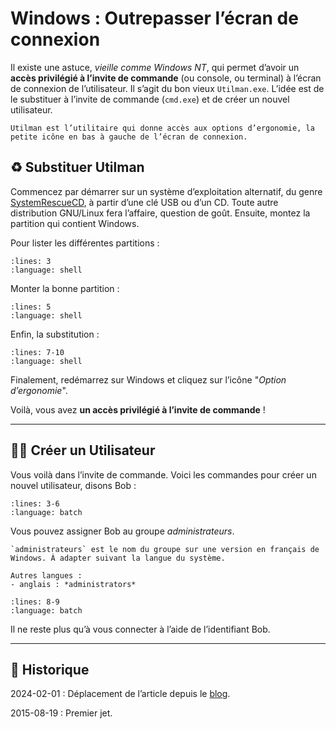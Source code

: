 # Windows : Outrepasser l’écran de connexion

Il existe une astuce, *vieille comme Windows NT*, qui permet d’avoir un **accès privilégié à l’invite de commande** (ou console, ou terminal) à l’écran de connexion de l’utilisateur. Il s’agit du bon vieux `Utilman.exe`. L’idée est de le substituer à l’invite de commande (`cmd.exe`) et de créer un nouvel utilisateur.

```{hint}
Utilman est l’utilitaire qui donne accès aux options d’ergonomie, la petite icône en bas à gauche de l’écran de connexion.
```

## ♻️ Substituer Utilman

Commencez par démarrer sur un système d’exploitation alternatif, du genre [SystemRescueCD](http://www.sysresccd.org), à partir d’une clé USB ou d’un CD. Toute autre distribution GNU/Linux fera l’affaire, question de goût.
Ensuite, montez la partition qui contient Windows.

Pour lister les différentes partitions :

```{literalinclude} snippets/outrepasser-ecran-de-connexion.sh
:lines: 3
:language: shell
```

Monter la bonne partition :

```{literalinclude} snippets/outrepasser-ecran-de-connexion.sh
:lines: 5
:language: shell
```

Enfin, la substitution :

```{literalinclude} snippets/outrepasser-ecran-de-connexion.sh
:lines: 7-10
:language: shell
```

Finalement, redémarrez sur Windows et cliquez sur l’icône "*Option d’ergonomie*".

Voilà, vous avez **un accès privilégié à l’invite de commande** !

---

## 🕵️‍♂️ Créer un Utilisateur

Vous voilà dans l’invite de commande. Voici les commandes pour créer un nouvel utilisateur, disons Bob :

```{literalinclude} snippets/outrepasser-ecran-de-connexion.bat
:lines: 3-6
:language: batch
```

Vous pouvez assigner Bob au groupe *administrateurs*.

```{caution}
`administrateurs` est le nom du groupe sur une version en français de Windows. À adapter suivant la langue du système.

Autres langues :
- anglais : *administrators*
```

```{literalinclude} snippets/outrepasser-ecran-de-connexion.bat
:lines: 8-9
:language: batch
```

Il ne reste plus qu’à vous connecter à l’aide de l’identifiant Bob.

---

## 📜 Historique

2024-02-01
: Déplacement de l’article depuis le [blog](https://www.tiger-222.fr/?d=2015/08/19/12/04/21-outrepasser-lecran-de-connexion).

2015-08-19
: Premier jet.
